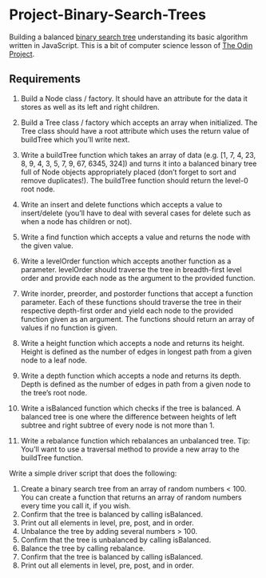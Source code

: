 # Project-Binary-Search-Trees

Building a balanced [binary search tree](https://www.javatpoint.com/binary-search-tree) understanding its basic algorithm written in JavaScript. This is a bit of computer science lesson of [The Odin Project](https://www.theodinproject.com/lessons/javascript-binary-search-trees).


## Requirements
1. Build a Node class / factory. It should have an attribute for the data it stores as well as its left and right children. 
2. Build a Tree class / factory which accepts an array when initialized. The Tree class should have a root attribute which uses the return value of buildTree which you’ll write next. 

3. Write a buildTree function which takes an array of data (e.g. [1, 7, 4, 23, 8, 9, 4, 3, 5, 7, 9, 67, 6345, 324]) and turns it into a balanced binary tree full of Node objects appropriately placed (don’t forget to sort and remove duplicates!). The buildTree function should return the level-0 root node. 
4. Write an insert and delete functions which accepts a value to insert/delete (you’ll have to deal with several cases for delete such as when a node has children or not). 
5. Write a find function which accepts a value and returns the node with the given value.
6. Write a levelOrder function which accepts another function as a parameter. levelOrder should traverse the tree in breadth-first level order and provide each node as the argument to the provided function.
7. Write inorder, preorder, and postorder functions that accept a function parameter. Each of these functions should traverse the tree in their respective depth-first order and yield each node to the provided function given as an argument. The functions should return an array of values if no function is given.
8. Write a height function which accepts a node and returns its height. Height is defined as the number of edges in longest path from a given node to a leaf node.
9. Write a depth function which accepts a node and returns its depth. Depth is defined as the number of edges in path from a given node to the tree’s root node.
10. Write a isBalanced function which checks if the tree is balanced. A balanced tree is one where the difference between heights of left subtree and right subtree of every node is not more than 1.
11. Write a rebalance function which rebalances an unbalanced tree. Tip: You’ll want to use a traversal method to provide a new array to the buildTree function.


Write a simple driver script that does the following:

1. Create a binary search tree from an array of random numbers < 100. You can create a function that returns an array of random numbers every time you call it, if you wish.
2. Confirm that the tree is balanced by calling isBalanced.
3. Print out all elements in level, pre, post, and in order.
4. Unbalance the tree by adding several numbers > 100.
5. Confirm that the tree is unbalanced by calling isBalanced.
6. Balance the tree by calling rebalance.
7. Confirm that the tree is balanced by calling isBalanced.
8. Print out all elements in level, pre, post, and in order.
